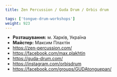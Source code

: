 ```yaml
---
title: Zen Percussion / Guda Drum / Orbis drum

tags: ['tongue-drum-workshops']
weight: 923
---
```



- **Розташування:** м. Харків, Україна
- **Майстер:** Максим Плахтін
- https://zen-percussion.com/
- https://facebook.com/max.plakhtin
- https://guda-drum.com/
- https://instagram.com/orbisdrum
- https://facebook.com/groups/GUDAtonguepan/


